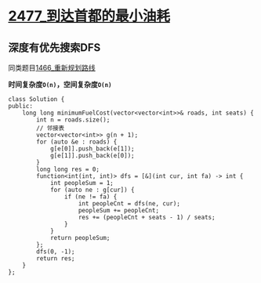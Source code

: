 # [2477_到达首都的最小油耗](https://leetcode.cn/problems/minimum-fuel-cost-to-report-to-the-capital/?envType=daily-question&envId=2023-12-05)

## 深度有优先搜索DFS

同类题目[1466_重新规划路线](https://github.com/Chenleiiii/MyLeetCode/blob/main/1466_%E9%87%8D%E6%96%B0%E8%A7%84%E5%88%92%E8%B7%AF%E7%BA%BF.md)

**时间复杂度`O(n)`，空间复杂度`O(n)`**

```
class Solution {
public:
    long long minimumFuelCost(vector<vector<int>>& roads, int seats) {
        int n = roads.size();
        // 邻接表
        vector<vector<int>> g(n + 1);
        for (auto &e : roads) {
            g[e[0]].push_back(e[1]);
            g[e[1]].push_back(e[0]);
        }
        long long res = 0;
        function<int(int, int)> dfs = [&](int cur, int fa) -> int {
            int peopleSum = 1;
            for (auto ne : g[cur]) {
                if (ne != fa) {
                    int peopleCnt = dfs(ne, cur);
                    peopleSum += peopleCnt;
                    res += (peopleCnt + seats - 1) / seats;
                }
            }
            return peopleSum;
        };
        dfs(0, -1);
        return res;
    }
};
```
